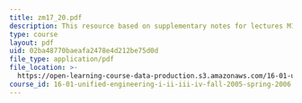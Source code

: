 ```yaml
---
title: zm17_20.pdf
description: This resource based on supplementary notes for lectures M17-M20.
type: course
layout: pdf
uid: 02ba48770baeafa2478e4d212be75d0d
file_type: application/pdf
file_location: >-
  https://open-learning-course-data-production.s3.amazonaws.com/16-01-unified-engineering-i-ii-iii-iv-fall-2005-spring-2006/02ba48770baeafa2478e4d212be75d0d_zm17_20.pdf
course_id: 16-01-unified-engineering-i-ii-iii-iv-fall-2005-spring-2006
---
```

